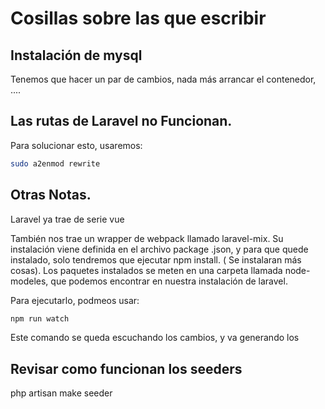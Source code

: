# Cosillas sobre las que escribir


## Instalación de mysql

Tenemos que hacer un par de cambios, nada más arrancar el contenedor, ....

## Las rutas de Laravel no Funcionan. 

Para solucionar esto, usaremos: 

```sh
sudo a2enmod rewrite
```


## Otras Notas. 

Laravel ya trae de serie vue


También nos trae un wrapper de webpack llamado laravel-mix. Su instalación viene definida en el archivo package .json, 
y para que quede instalado, solo tendremos que ejecutar npm install. ( Se instalaran más cosas). Los paquetes instalados 
se meten en una carpeta llamada node-modeles, que podemos encontrar en nuestra instalación de laravel. 

Para ejecutarlo, podmeos usar: 

```sh
npm run watch
```

Este comando se queda escuchando los cambios, y va generando los 


## Revisar como funcionan los seeders

php artisan make seeder


